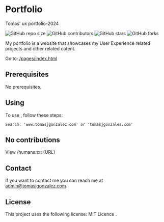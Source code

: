 # Portfolio
 Tomas' ux portfolio-2024

![GitHub repo size](https://img.shields.io/github/repo-size/tomas-j-gonzalez/portfolio)
![GitHub contributors](https://img.shields.io/github/contributors-anon/tomas-j-gonzalez/portfolio)
![GitHub stars](https://img.shields.io/github/stars/tomas-j-gonzalez/portfolio?style=social)
![GitHub forks](https://img.shields.io/github/forks/tomas-j-gonzalez/portfolio?label=Fork&style=social)

My portfolio is a website that showcases my User Experience related projects and other related cotent.

Go to: [/pages/index.html](https://tomas-j-gonzalez.github.io/pages/index.html)

## Prerequisites

No prerequisites.

## Using <Portfolio>

To use <Portfolio>, follow these steps:

```
Search: 'www.tomasjgonzalez.com' or 'tomasjgonzalez.com'
```

## No contributions
View /humans.txt (URL)

## Contact

If you want to contact me you can reach me at <admin@tomasjgonzalez.com>.

## License

This project uses the following license: MIT Licence [<MIT Licence>](<https://choosealicense.com/licenses/cc-by-sa-4.0/>).

